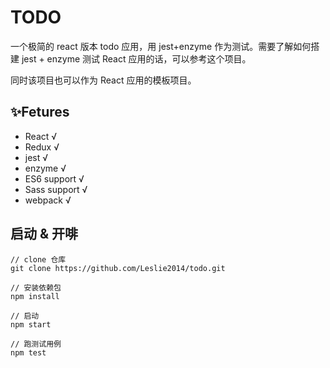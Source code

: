 # TODO
一个极简的 react 版本 todo 应用，用 jest+enzyme 作为测试。需要了解如何搭建 jest + enzyme 测试 React 应用的话，可以参考这个项目。

同时该项目也可以作为 React 应用的模板项目。

## ✨Fetures

- React √
- Redux √
- jest √
- enzyme √
- ES6 support √
- Sass support √
- webpack √

## 启动 & 开啡

```
// clone 仓库
git clone https://github.com/Leslie2014/todo.git

// 安装依赖包
npm install

// 启动
npm start

// 跑测试用例
npm test
```